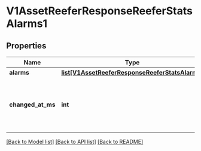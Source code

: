# V1AssetReeferResponseReeferStatsAlarms1

## Properties
Name | Type | Description | Notes
------------ | ------------- | ------------- | -------------
**alarms** | [**list[V1AssetReeferResponseReeferStatsAlarms]**](V1AssetReeferResponseReeferStatsAlarms.md) |  | [optional] 
**changed_at_ms** | **int** | Timestamp when the alarms were reported, in Unix milliseconds since epoch | [optional] 

[[Back to Model list]](../README.md#documentation-for-models) [[Back to API list]](../README.md#documentation-for-api-endpoints) [[Back to README]](../README.md)


